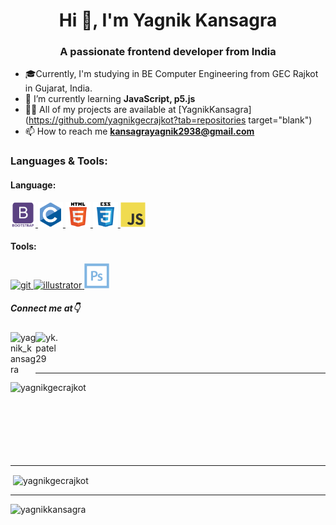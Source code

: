 <h1 align="center">Hi 👋, I'm Yagnik Kansagra</h1>
<h3 align="center">A passionate frontend developer from India</h3>

- 🎓Currently, I'm studying in BE Computer Engineering from GEC Rajkot in Gujarat, India.
- 🌱 I’m currently learning **JavaScript, p5.js**
- 👨‍💻 All of my projects are available at [YagnikKansagra](https://github.com/yagnikgecrajkot?tab=repositories target="blank")
- 📫 How to reach me **kansagrayagnik2938@gmail.com**

<h3 align="left">Languages & Tools:</h3>
<h4 align="left">Language:</h4>
<p align="left"> <a href="https://getbootstrap.com" target="_blank"> <img src="https://raw.githubusercontent.com/devicons/devicon/master/icons/bootstrap/bootstrap-plain-wordmark.svg" alt="bootstrap" width="40" height="40"/> </a> <a href="https://www.cprogramming.com/" target="_blank"> <img src="https://raw.githubusercontent.com/devicons/devicon/master/icons/c/c-original.svg" alt="c" width="40" height="40"/> </a> <a href="https://www.w3.org/html/" target="_blank"> <img src="https://raw.githubusercontent.com/devicons/devicon/master/icons/html5/html5-original-wordmark.svg" alt="html5" width="40" height="40"/> </a> <a href="https://www.w3schools.com/css/" target="_blank"> <img src="https://raw.githubusercontent.com/devicons/devicon/master/icons/css3/css3-original-wordmark.svg" alt="css3" width="40" height="40"/> </a> <a href="https://developer.mozilla.org/en-US/docs/Web/JavaScript" target="_blank"> <img src="https://raw.githubusercontent.com/devicons/devicon/master/icons/javascript/javascript-original.svg" alt="javascript" width="40" height="40"/> </a> 

<br>
<h4 align="left">Tools: </h4>
<a href="https://git-scm.com/" target="_blank"> <img src="https://www.vectorlogo.zone/logos/git-scm/git-scm-icon.svg" alt="git" width="40" height="40"/> 
</a>   <a href="https://www.adobe.com/in/products/illustrator.html" target="_blank"> <img src="https://www.vectorlogo.zone/logos/adobe_illustrator/adobe_illustrator-icon.svg" alt="illustrator" width="40" height="40"/> 
</a>   <a href="https://www.photoshop.com/en" target="_blank"> <img src="https://raw.githubusercontent.com/devicons/devicon/master/icons/photoshop/photoshop-line.svg" alt="photoshop" width="40" height="40"/> </a> 

 
##### Connect me at👇


<a href="https://www.instagram.com/yagnik_kansagra/" target="blank">
<img align="left" src="https://image.flaticon.com/icons/svg/1409/1409946.svg" alt="yagnik_kansagra" width="8%" />
</a>
<a href="https://www.facebook.com/yk.patel29/" target="blank">
<img align="left" src="https://image.flaticon.com/icons/svg/1409/1409943.svg" alt="yk.patel29" width="8%" /></a>


<br>
<br>
<br>
<hr>

<p><img align="left" src="https://github-readme-stats.vercel.app/api/top-langs?username=yagnikgecrajkot&show_icons=true&theme=dark&locale=en&layout=compact" alt="yagnikgecrajkot" /></p>

<br>
<br>
<br>
<br>
<br>
<br>
<br>
<hr>

<p>&nbsp;<img align="center" src="https://github-readme-stats.vercel.app/api?username=yagnikgecrajkot&show_icons=true&theme=dark&locale=en" alt="yagnikgecrajkot" /></p>

<hr>

<p align="left"> <img src="https://komarev.com/ghpvc/?username=yagnikkansagra&label=Profile%20views&color=0e75b6&style=flat" alt="yagnikkansagra" /> </p>
